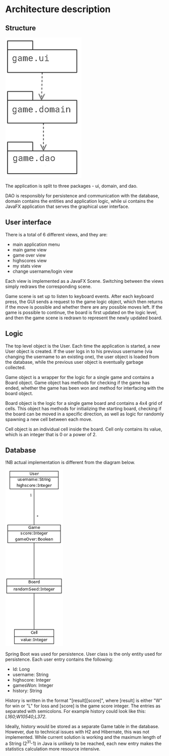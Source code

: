# Architecture description

## Structure
![structure](https://raw.githubusercontent.com/yusifsalam/ot-harjoitustyo/master/documentation/images/package.png)

The application is split to three packages - ui, domain, and dao. 

DAO is responsibly for persistence and communication with the database, domain contains the entities and application logic, while ui contains the JavaFX application that serves the graphical user interface.

## User interface
There is a total of 6 different views, and they are: 
- main application menu
- main game view
- game over view
- highscores view
- my stats view
- change username/login view

Each view is implemented as a JavaFX Scene. Switching between the views simply redraws the corresponding scene. 

Game scene is set up to listen to keyboard events. After each keyboard press, the GUI sends a request to the game logic object, which then returns if the move is possible and whether there are any possible moves left. If the game is possible to continue, the board is first updated on the logic level, and then the game scene is redrawn to represent the newly updated board. 

## Logic
The top level object is the User. Each time the application is started, a new User object is created. If the user logs in to his previous username (via changing the username to an existing one), the user object is loaded from the database, while the previous user object is eventually garbage collected. 

Game object is a wrapper for the logic for a single game and contains a Board object. Game object has methods for checking if the game has ended, whether the game has been won and method for interfacing with the board object.

Board object is the logic for a single game board and contains a 4x4 grid of cells. This object has methods for initializing the starting board, checking if the board can be moved in a specific direction, as well as logic for randomly spawning a new cell between each move.

Cell object is an individual cell inside the board. Cell only contains its value, which is an integer that is 0 or a power of 2. 


## Database
!NB actual implementation is different from the diagram below.

![db](https://raw.githubusercontent.com/yusifsalam/ot-harjoitustyo/master/documentation/images/db.png)

Spring Boot was used for persistence. User class is the only entity used for persistence. Each user entry contains the following:
- Id: Long
- username: String
- highscore: Integer
- gamesWon: Integer
- history: String

History is written in the format "[result][score]", where [result] is either "W" for win or "L" for loss and [score] is the game score integer. The entries as separated with semicolons. For example history could look like this: *L160;W10540;L372*.

Ideally, history would be stored as a separate Game table in the database. However, due to technical issues with H2 and Hibernate, this was not implemented. While current solution is working and the maximum length of a String (2<sup>31</sup>-1) in Java is unlikely to be reached, each new entry makes the statistics calculation more resource intensive. 